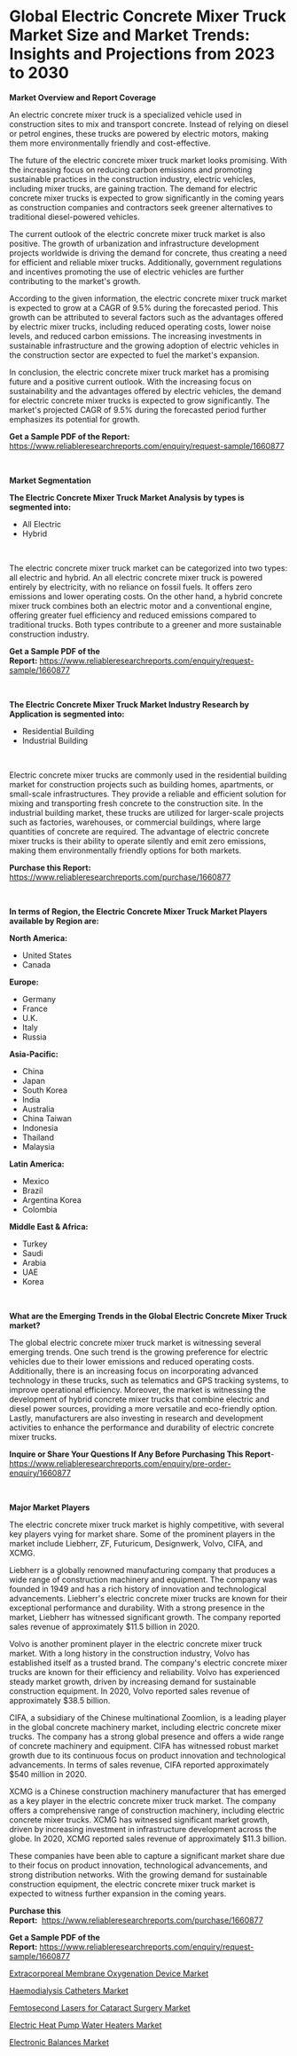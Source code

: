 <p><h1>Global Electric Concrete Mixer Truck Market Size and Market Trends: Insights and Projections from 2023 to 2030</h1></p><p><strong>Market Overview and Report Coverage</strong></p>
<p><p>An electric concrete mixer truck is a specialized vehicle used in construction sites to mix and transport concrete. Instead of relying on diesel or petrol engines, these trucks are powered by electric motors, making them more environmentally friendly and cost-effective.</p><p>The future of the electric concrete mixer truck market looks promising. With the increasing focus on reducing carbon emissions and promoting sustainable practices in the construction industry, electric vehicles, including mixer trucks, are gaining traction. The demand for electric concrete mixer trucks is expected to grow significantly in the coming years as construction companies and contractors seek greener alternatives to traditional diesel-powered vehicles.</p><p>The current outlook of the electric concrete mixer truck market is also positive. The growth of urbanization and infrastructure development projects worldwide is driving the demand for concrete, thus creating a need for efficient and reliable mixer trucks. Additionally, government regulations and incentives promoting the use of electric vehicles are further contributing to the market's growth.</p><p>According to the given information, the electric concrete mixer truck market is expected to grow at a CAGR of 9.5% during the forecasted period. This growth can be attributed to several factors such as the advantages offered by electric mixer trucks, including reduced operating costs, lower noise levels, and reduced carbon emissions. The increasing investments in sustainable infrastructure and the growing adoption of electric vehicles in the construction sector are expected to fuel the market's expansion.</p><p>In conclusion, the electric concrete mixer truck market has a promising future and a positive current outlook. With the increasing focus on sustainability and the advantages offered by electric vehicles, the demand for electric concrete mixer trucks is expected to grow significantly. The market's projected CAGR of 9.5% during the forecasted period further emphasizes its potential for growth.</p></p>
<p><strong>Get a Sample PDF of the Report:</strong> <a href="https://www.reliableresearchreports.com/enquiry/request-sample/1660877">https://www.reliableresearchreports.com/enquiry/request-sample/1660877</a></p>
<p>&nbsp;</p>
<p><strong>Market Segmentation</strong></p>
<p><strong>The Electric Concrete Mixer Truck Market Analysis by types is segmented into:</strong></p>
<p><ul><li>All Electric</li><li>Hybrid</li></ul></p>
<p>&nbsp;</p>
<p><p>The electric concrete mixer truck market can be categorized into two types: all electric and hybrid. An all electric concrete mixer truck is powered entirely by electricity, with no reliance on fossil fuels. It offers zero emissions and lower operating costs. On the other hand, a hybrid concrete mixer truck combines both an electric motor and a conventional engine, offering greater fuel efficiency and reduced emissions compared to traditional trucks. Both types contribute to a greener and more sustainable construction industry.</p></p>
<p><strong>Get a Sample PDF of the Report:</strong>&nbsp;<a href="https://www.reliableresearchreports.com/enquiry/request-sample/1660877">https://www.reliableresearchreports.com/enquiry/request-sample/1660877</a></p>
<p>&nbsp;</p>
<p><strong>The Electric Concrete Mixer Truck Market Industry Research by Application is segmented into:</strong></p>
<p><ul><li>Residential Building</li><li>Industrial Building</li></ul></p>
<p>&nbsp;</p>
<p><p>Electric concrete mixer trucks are commonly used in the residential building market for construction projects such as building homes, apartments, or small-scale infrastructures. They provide a reliable and efficient solution for mixing and transporting fresh concrete to the construction site. In the industrial building market, these trucks are utilized for larger-scale projects such as factories, warehouses, or commercial buildings, where large quantities of concrete are required. The advantage of electric concrete mixer trucks is their ability to operate silently and emit zero emissions, making them environmentally friendly options for both markets.</p></p>
<p><strong>Purchase this Report:</strong>&nbsp; <a href="https://www.reliableresearchreports.com/purchase/1660877">https://www.reliableresearchreports.com/purchase/1660877</a></p>
<p>&nbsp;</p>
<p><strong>In terms of Region, the Electric Concrete Mixer Truck Market Players available by Region are:</strong></p>
<p>
    <p> <strong> North America: </strong>
        <ul>
            <li>United States</li>
            <li>Canada</li>
        </ul>
        </p> 
    <p> <strong> Europe: </strong>
        <ul>
            <li>Germany</li>
            <li>France</li>
            <li>U.K.</li>
            <li>Italy</li>
            <li>Russia</li>
        </ul>
        </p> 
    <p> <strong> Asia-Pacific: </strong>
        <ul>
            <li>China</li>
            <li>Japan</li>
            <li>South Korea</li>
            <li>India</li>
            <li>Australia</li>
            <li>China Taiwan</li>
            <li>Indonesia</li>
            <li>Thailand</li>
            <li>Malaysia</li>
        </ul>
        </p> 
    <p> <strong> Latin America: </strong>
        <ul>
            <li>Mexico</li>
            <li>Brazil</li>
            <li>Argentina Korea</li>
            <li>Colombia</li>
        </ul>
        </p> 
    <p> <strong> Middle East & Africa: </strong>
        <ul>
            <li>Turkey</li>
            <li>Saudi</li>
            <li>Arabia</li>
            <li>UAE</li>
            <li>Korea</li>
        </ul>
    </p>
    </p>
<p>&nbsp;</p>
<p><strong>What are the Emerging Trends in the Global Electric Concrete Mixer Truck market?</strong></p>
<p><p>The global electric concrete mixer truck market is witnessing several emerging trends. One such trend is the growing preference for electric vehicles due to their lower emissions and reduced operating costs. Additionally, there is an increasing focus on incorporating advanced technology in these trucks, such as telematics and GPS tracking systems, to improve operational efficiency. Moreover, the market is witnessing the development of hybrid concrete mixer trucks that combine electric and diesel power sources, providing a more versatile and eco-friendly option. Lastly, manufacturers are also investing in research and development activities to enhance the performance and durability of electric concrete mixer trucks.</p></p>
<p><strong>Inquire or Share Your Questions If Any Before Purchasing This Report</strong>- <a href="https://www.reliableresearchreports.com/enquiry/pre-order-enquiry/1660877">https://www.reliableresearchreports.com/enquiry/pre-order-enquiry/1660877</a></p>
<p>&nbsp;</p>
<p><strong>Major Market Players</strong></p>
<p><p>The electric concrete mixer truck market is highly competitive, with several key players vying for market share. Some of the prominent players in the market include Liebherr, ZF, Futuricum, Designwerk, Volvo, CIFA, and XCMG.</p><p>Liebherr is a globally renowned manufacturing company that produces a wide range of construction machinery and equipment. The company was founded in 1949 and has a rich history of innovation and technological advancements. Liebherr's electric concrete mixer trucks are known for their exceptional performance and durability. With a strong presence in the market, Liebherr has witnessed significant growth. The company reported sales revenue of approximately $11.5 billion in 2020.</p><p>Volvo is another prominent player in the electric concrete mixer truck market. With a long history in the construction industry, Volvo has established itself as a trusted brand. The company's electric concrete mixer trucks are known for their efficiency and reliability. Volvo has experienced steady market growth, driven by increasing demand for sustainable construction equipment. In 2020, Volvo reported sales revenue of approximately $38.5 billion.</p><p>CIFA, a subsidiary of the Chinese multinational Zoomlion, is a leading player in the global concrete machinery market, including electric concrete mixer trucks. The company has a strong global presence and offers a wide range of concrete machinery and equipment. CIFA has witnessed robust market growth due to its continuous focus on product innovation and technological advancements. In terms of sales revenue, CIFA reported approximately $540 million in 2020.</p><p>XCMG is a Chinese construction machinery manufacturer that has emerged as a key player in the electric concrete mixer truck market. The company offers a comprehensive range of construction machinery, including electric concrete mixer trucks. XCMG has witnessed significant market growth, driven by increasing investment in infrastructure development across the globe. In 2020, XCMG reported sales revenue of approximately $11.3 billion.</p><p>These companies have been able to capture a significant market share due to their focus on product innovation, technological advancements, and strong distribution networks. With the growing demand for sustainable construction equipment, the electric concrete mixer truck market is expected to witness further expansion in the coming years.</p></p>
<p><strong>Purchase this Report:</strong>&nbsp;&nbsp;<a href="https://www.reliableresearchreports.com/purchase/1660877">https://www.reliableresearchreports.com/purchase/1660877</a></p>
<p></p>
<p><strong>Get a Sample PDF of the Report:</strong>&nbsp;<a href="https://www.reliableresearchreports.com/enquiry/request-sample/1660877">https://www.reliableresearchreports.com/enquiry/request-sample/1660877</a></p>
<p><p><a href="https://www.linkedin.com/pulse/extracorporeal-membrane-oxygenation-device-market-research-9eoye/">Extracorporeal Membrane Oxygenation Device Market</a></p><p><a href="https://www.linkedin.com/pulse/haemodialysis-catheters-market-size-2023-2030-global-p1hte/">Haemodialysis Catheters Market</a></p><p><a href="https://www.linkedin.com/pulse/femtosecond-lasers-cataract-surgery-market-size-growth-forecast-corle/">Femtosecond Lasers for Cataract Surgery Market</a></p><p><a href="https://medium.com/@damionrunte/electric-heat-pump-water-heaters-market-share-evolution-and-market-growth-trends-2023-2030-e44cb38bc777">Electric Heat Pump Water Heaters Market</a></p><p><a href="https://medium.com/@lupeosinski/electronic-balances-market-size-reveals-the-best-marketing-channels-in-global-industry-4a25573e764b">Electronic Balances Market</a></p></p>